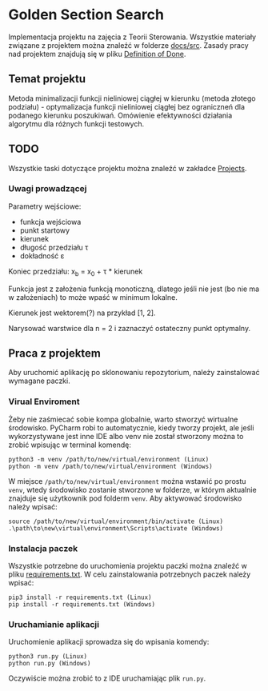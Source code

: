 # Golden Section Search
Implementacja projektu na zajęcia z Teorii Sterowania. Wszystkie materiały związane z projektem można znaleźć w folderze [docs/src](docs/src). Zasady pracy nad projektem znajdują się w pliku [Definition of Done](docs/dod.md).

## Temat projektu
Metoda minimalizacji funkcji nieliniowej ciągłej w kierunku (metoda złotego podziału) - optymalizacja funkcji nieliniowej ciągłej bez ograniczneń dla podanego kierunku poszukiwań. Omówienie efektywności działania algorytmu dla różnych funkcji testowych.

## TODO
Wszystkie taski dotyczące projektu można znaleźć w zakładce [Projects](https://github.com/damianschmidt/golden-section-search/projects/1?add_cards_query=is%3Aopen).

### Uwagi prowadzącej
Parametry wejściowe:
 - funkcja wejściowa
 - punkt startowy
 - kierunek
 - długość przedziału τ
 - dokładność ε
 
Koniec przedziału: x<sub>b</sub> = x<sub>0</sub> + τ * kierunek
 
Funkcja jest z założenia funkcją monoticzną, dlatego jeśli nie jest (bo nie ma w założeniach) to może wpaść w minimum lokalne.

Kierunek jest wektorem(?) na przykład [1, 2].

Narysować warstwice dla n = 2 i zaznaczyć ostateczny punkt optymalny.

## Praca z projektem
Aby uruchomić aplikację po sklonowaniu repozytorium, należy zainstalować wymagane paczki.

### Virual Enviroment
Żeby nie zaśmiecać sobie kompa globalnie, warto stworzyć wirtualne środowisko. PyCharm robi to automatycznie, kiedy tworzy projekt, ale jeśli wykorzystywane jest inne IDE albo venv nie został stworzony można to zrobić wpisując w terminal komendę:
```
python3 -m venv /path/to/new/virtual/environment (Linux)
python -m venv /path/to/new/virtual/environment (Windows)
```
W miejsce `/path/to/new/virtual/environment` można wstawić po prostu `venv`, wtedy środowisko zostanie stworzone w folderze, w którym aktualnie znajduje się użytkownik pod folderm `venv`. Aby aktywować środowisko należy wpisać:
```
source /path/to/new/virtual/environment/bin/activate (Linux)
.\path\to\new\virtual\environment\Scripts\activate (Windows)
```

### Instalacja paczek
Wszystkie potrzebne do uruchomienia projektu paczki można znaleźć w pliku [requirements.txt](requirements.txt). W celu zainstalowania potrzebnych paczek należy wpisać:
```
pip3 install -r requirements.txt (Linux)
pip install -r requirements.txt (Windows)
```

### Uruchamianie aplikacji
Uruchomienie aplikacji sprowadza się do wpisania komendy:
```
python3 run.py (Linux)
python run.py (Windows)
```
Oczywiście można zrobić to z IDE uruchamiając plik `run.py`.
